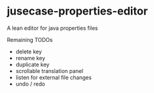 # jusecase-properties-editor
A lean editor for java properties files


Remaining TODOs
- delete key
- rename key
- duplicate key
- scrollable translation panel
- listen for external file changes
- undo / redo